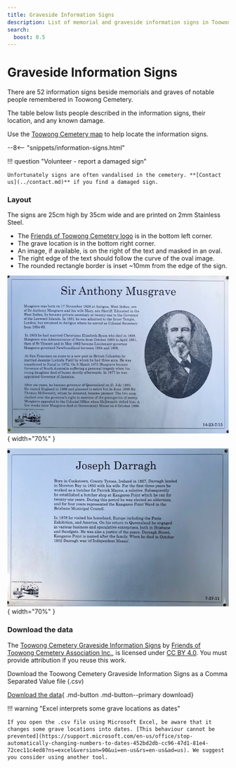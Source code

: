 ```yaml
---
title: Graveside Information Signs
description: List of memorial and graveside information signs in Toowong Cemetery 
search:
  boost: 0.5
---
```


# Graveside Information Signs

There are 52 information signs beside memorials and graves of notable people remembered in Toowong Cemetery.

<!--
![information sign](../assets/information sign.jpg){ width="32.33%"  class="full-width" }
-->

The table below lists people described in the information signs, their location, and any known damage.

Use the <a href="../../assets/toowong-cemetery-map-large.jpg" target="_blank" title="View the map in a new tab">Toowong Cemetery map</a> to help locate the information signs.

--8<-- "snippets/information-signs.html"

!!! question "Volunteer - report a damaged sign"

    Unfortunately signs are often vandalised in the cemetery. **[Contact us](../contact.md)** if you find a damaged sign.

    
### Layout

The signs are 25cm high by 35cm wide and are printed on 2mm Stainless Steel.

- The [Friends of Toowong Cemetery logo](../assets/fotc-gates.jpg) is in the bottom left corner.
- The grave location is in the bottom right corner. 
- An image, if available, is on the right of the text and masked in an oval.
- The right edge of the text should follow the curve of the oval image.
- The rounded rectangle border is inset ~10mm from the edge of the sign.

![Example Information Sign with image](../assets/anthony-musgrave-information-sign.jpg){ width="70%" }

![Example Information Sign](../assets/joseph-darragh-information-sign.jpg){ width="70%" }

<!--
Manufactured by [Armsign](https://www.armsign.com.au)  
-->

### Download the data 

The [Toowong Cemetery Graveside Information Signs](information-signs.md) by [Friends of Toowong Cemetery Association Inc.](../index.md), is licensed under [CC BY 4.0](https://creativecommons.org/licenses/by/4.0/). You must provide attribution if you reuse this work.

Download the Toowong Cemetery Graveside Information Signs as a Comma Separated Value file (.csv)

[Download the data][data]{ .md-button .md-button--primary download}

[data]: ../assets/data/information-signs.csv


!!! warning "Excel interprets some grave locations as dates"

    If you open the .csv file using Microsoft Excel, be aware that it changes some grave locations into dates. [This behaviour cannot be prevented](https://support.microsoft.com/en-us/office/stop-automatically-changing-numbers-to-dates-452bd2db-cc96-47d1-81e4-72cec11c4ed8?ns=excel&version=90&ui=en-us&rs=en-us&ad=us). We suggest you consider using another tool.